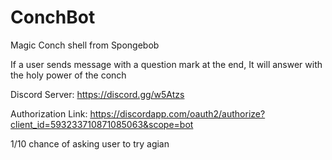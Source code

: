 # ConchBot
Magic Conch shell from Spongebob
 
If a user sends message with a question mark at the end, It will answer with the holy power of the conch

Discord Server: https://discord.gg/w5Atzs

Authorization Link: https://discordapp.com/oauth2/authorize?client_id=593233710871085063&scope=bot

1/10 chance of asking user to try agian

